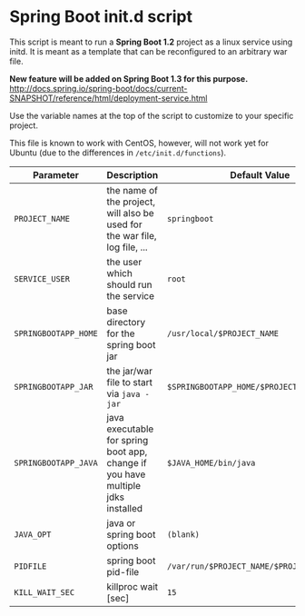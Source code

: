 Spring Boot init.d script
=========================

This script is meant to run a **Spring Boot 1.2** project as a linux service using initd. 
It is meant as a template that can be reconfigured to an arbitrary war file. 

**New feature will be added on Spring Boot 1.3 for this purpose.**
http://docs.spring.io/spring-boot/docs/current-SNAPSHOT/reference/html/deployment-service.html

Use the variable names at the top of the script to customize to your specific project.

This file is known to work with CentOS, however, will not work yet for Ubuntu (due to the differences in `/etc/init.d/functions`).

Parameter | Description | Default Value
----------| ----------- | ----------
`PROJECT_NAME` | the name of the project, will also be used for the war file, log file, ... | `springboot`
`SERVICE_USER` | the user which should run the service | `root`
`SPRINGBOOTAPP_HOME` | base directory for the spring boot jar |  `/usr/local/$PROJECT_NAME`
`SPRINGBOOTAPP_JAR` | the jar/war file to start via `java -jar` | `$SPRINGBOOTAPP_HOME/$PROJECT_NAME.jar`
`SPRINGBOOTAPP_JAVA` | java executable for spring boot app, change if you have multiple jdks installed | `$JAVA_HOME/bin/java`
`JAVA_OPT` | java or spring boot options | `(blank)`
`PIDFILE` | spring boot pid-file | `/var/run/$PROJECT_NAME/$PROJECT_NAME.pid`
`KILL_WAIT_SEC` | killproc wait [sec] | `15`

